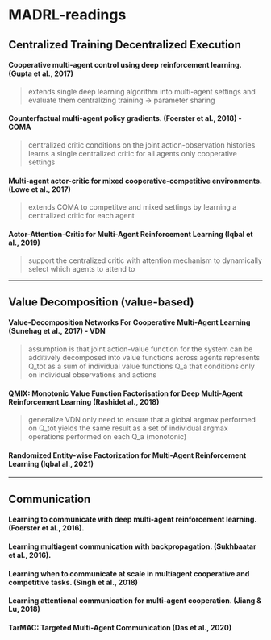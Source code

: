 # MADRL-readings


## Centralized Training Decentralized Execution

#### Cooperative multi-agent control using deep reinforcement learning. (Gupta et al., 2017) 

> extends single deep learning algorithm into multi-agent settings and evaluate them
> centralizing training -> parameter sharing

#### Counterfactual multi-agent policy gradients. (Foerster et al., 2018) - COMA

> centralized critic conditions on the joint action-observation histories 
> learns a single centralized critic for all agents
> only cooperative settings

#### Multi-agent actor-critic for mixed cooperative-competitive environments. (Lowe et al., 2017)

> extends COMA to competitve and mixed settings by learning a centralized critic for each agent

#### Actor-Attention-Critic for Multi-Agent Reinforcement Learning (Iqbal et al., 2019)

> support the centralized critic with attention mechanism to dynamically select which agents to attend to 

---

## Value Decomposition (value-based)

#### Value-Decomposition Networks For Cooperative Multi-Agent Learning (Sunehag et al., 2017) - VDN

> assumption is that joint action-value function for the system can be additively decomposed into value functions across agents
> represents Q_tot as a sum of individual value functions Q_a that conditions only on individual observations and actions 

#### QMIX: Monotonic Value Function Factorisation for Deep Multi-Agent Reinforcement Learning (Rashidet al., 2018)

> generalize VDN
> only need to ensure that a global argmax performed on Q_tot yields the same result as a set of individual argmax operations performed on each Q_a (monotonic)

#### Randomized Entity-wise Factorization for Multi-Agent Reinforcement Learning (Iqbal al., 2021)

---

## Communication 

#### Learning to communicate with deep multi-agent reinforcement learning.(Foerster et al., 2016).

#### Learning multiagent communication with backpropagation. (Sukhbaatar et al., 2016).

#### Learning when to communicate at scale in multiagent cooperative and competitive tasks. (Singh et al., 2018)

#### Learning attentional communication for multi-agent cooperation. (Jiang & Lu, 2018)

#### TarMAC: Targeted Multi-Agent Communication (Das et al., 2020)



